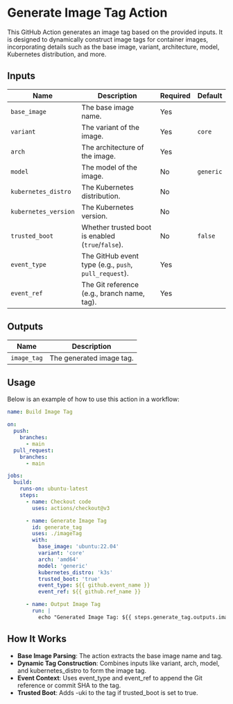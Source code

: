 # Generate Image Tag Action

This GitHub Action generates an image tag based on the provided inputs. It is designed to dynamically construct image tags for container images, incorporating details such as the base image, variant, architecture, model, Kubernetes distribution, and more.

## Inputs

| Name                 | Description                                           | Required | Default   |
|----------------------|-------------------------------------------------------|----------|-----------|
| `base_image`         | The base image name.                                  | Yes      |           |
| `variant`            | The variant of the image.                             | Yes      | `core`    |
| `arch`               | The architecture of the image.                        | Yes      |           |
| `model`              | The model of the image.                               | No       | `generic` |
| `kubernetes_distro`  | The Kubernetes distribution.                          | No       |           |
| `kubernetes_version` | The Kubernetes version.                               | No       |           |
| `trusted_boot`       | Whether trusted boot is enabled (`true`/`false`).     | No       | `false`   |
| `event_type`         | The GitHub event type (e.g., `push`, `pull_request`). | Yes      |           |
| `event_ref`          | The Git reference (e.g., branch name, tag).           | Yes      |           |

## Outputs

| Name        | Description              |
|-------------|--------------------------|
| `image_tag` | The generated image tag. |

## Usage

Below is an example of how to use this action in a workflow:

```yaml
name: Build Image Tag

on:
  push:
    branches:
      - main
  pull_request:
    branches:
      - main

jobs:
  build:
    runs-on: ubuntu-latest
    steps:
      - name: Checkout code
        uses: actions/checkout@v3

      - name: Generate Image Tag
        id: generate_tag
        uses: ./imageTag
        with:
          base_image: 'ubuntu:22.04'
          variant: 'core'
          arch: 'amd64'
          model: 'generic'
          kubernetes_distro: 'k3s'
          trusted_boot: 'true'
          event_type: ${{ github.event_name }}
          event_ref: ${{ github.ref_name }}

      - name: Output Image Tag
        run: |
          echo "Generated Image Tag: ${{ steps.generate_tag.outputs.image_tag }}"
```


## How It Works
- **Base Image Parsing**: The action extracts the base image name and tag.
- **Dynamic Tag Construction**: Combines inputs like variant, arch, model, and kubernetes_distro to form the image tag.
- **Event Context**: Uses event_type and event_ref to append the Git reference or commit SHA to the tag.
- **Trusted Boot**: Adds -uki to the tag if trusted_boot is set to true.
